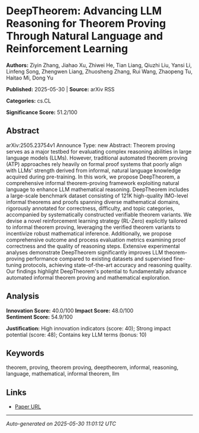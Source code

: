 # DeepTheorem: Advancing LLM Reasoning for Theorem Proving Through Natural Language and Reinforcement Learning

**Authors:** Ziyin Zhang, Jiahao Xu, Zhiwei He, Tian Liang, Qiuzhi Liu, Yansi Li, Linfeng Song, Zhengwen Liang, Zhuosheng Zhang, Rui Wang, Zhaopeng Tu, Haitao Mi, Dong Yu

**Published:** 2025-05-30 | **Source:** arXiv RSS

**Categories:** cs.CL

**Significance Score:** 51.2/100

## Abstract

arXiv:2505.23754v1 Announce Type: new 
Abstract: Theorem proving serves as a major testbed for evaluating complex reasoning abilities in large language models (LLMs). However, traditional automated theorem proving (ATP) approaches rely heavily on formal proof systems that poorly align with LLMs' strength derived from informal, natural language knowledge acquired during pre-training. In this work, we propose DeepTheorem, a comprehensive informal theorem-proving framework exploiting natural language to enhance LLM mathematical reasoning. DeepTheorem includes a large-scale benchmark dataset consisting of 121K high-quality IMO-level informal theorems and proofs spanning diverse mathematical domains, rigorously annotated for correctness, difficulty, and topic categories, accompanied by systematically constructed verifiable theorem variants. We devise a novel reinforcement learning strategy (RL-Zero) explicitly tailored to informal theorem proving, leveraging the verified theorem variants to incentivize robust mathematical inference. Additionally, we propose comprehensive outcome and process evaluation metrics examining proof correctness and the quality of reasoning steps. Extensive experimental analyses demonstrate DeepTheorem significantly improves LLM theorem-proving performance compared to existing datasets and supervised fine-tuning protocols, achieving state-of-the-art accuracy and reasoning quality. Our findings highlight DeepTheorem's potential to fundamentally advance automated informal theorem proving and mathematical exploration.

## Analysis

**Innovation Score:** 40.0/100
**Impact Score:** 48.0/100  
**Sentiment Score:** 54.9/100

**Justification:** High innovation indicators (score: 40); Strong impact potential (score: 48); Contains key LLM terms (bonus: 10)

## Keywords

theorem, proving, theorem proving, deeptheorem, informal, reasoning, language, mathematical, informal theorem, llm

## Links

- [Paper URL](https://arxiv.org/abs/2505.23754)

---
*Auto-generated on 2025-05-30 11:01:12 UTC*
